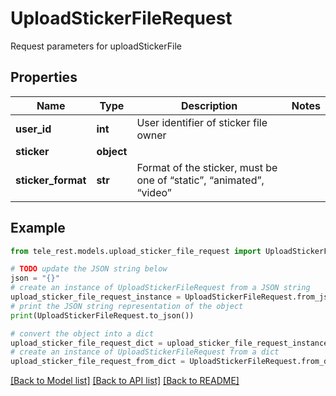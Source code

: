 # UploadStickerFileRequest

Request parameters for uploadStickerFile

## Properties

Name | Type | Description | Notes
------------ | ------------- | ------------- | -------------
**user_id** | **int** | User identifier of sticker file owner | 
**sticker** | **object** |  | 
**sticker_format** | **str** | Format of the sticker, must be one of “static”, “animated”, “video” | 

## Example

```python
from tele_rest.models.upload_sticker_file_request import UploadStickerFileRequest

# TODO update the JSON string below
json = "{}"
# create an instance of UploadStickerFileRequest from a JSON string
upload_sticker_file_request_instance = UploadStickerFileRequest.from_json(json)
# print the JSON string representation of the object
print(UploadStickerFileRequest.to_json())

# convert the object into a dict
upload_sticker_file_request_dict = upload_sticker_file_request_instance.to_dict()
# create an instance of UploadStickerFileRequest from a dict
upload_sticker_file_request_from_dict = UploadStickerFileRequest.from_dict(upload_sticker_file_request_dict)
```
[[Back to Model list]](../README.md#documentation-for-models) [[Back to API list]](../README.md#documentation-for-api-endpoints) [[Back to README]](../README.md)


